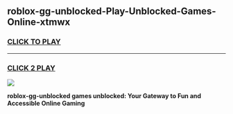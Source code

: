 
## roblox-gg-unblocked-Play-Unblocked-Games-Online-xtmwx
<h3>
<a href="https://premium76.site?title=roblox-gg-unblocked&ref=25A">CLICK TO PLAY</a></h3>
<hr>

<h3>
<a href="https://premium76.site?title=roblox-gg-unblocked&ref=25A">CLICK 2 PLAY</a>
  
</h3>

<a href="https://premium76.site?title=roblox-gg-unblocked&ref=25A"><img src="https://clearcache.store/games.png"></a>


**roblox-gg-unblocked games unblocked: Your Gateway to Fun and Accessible Online Gaming**
